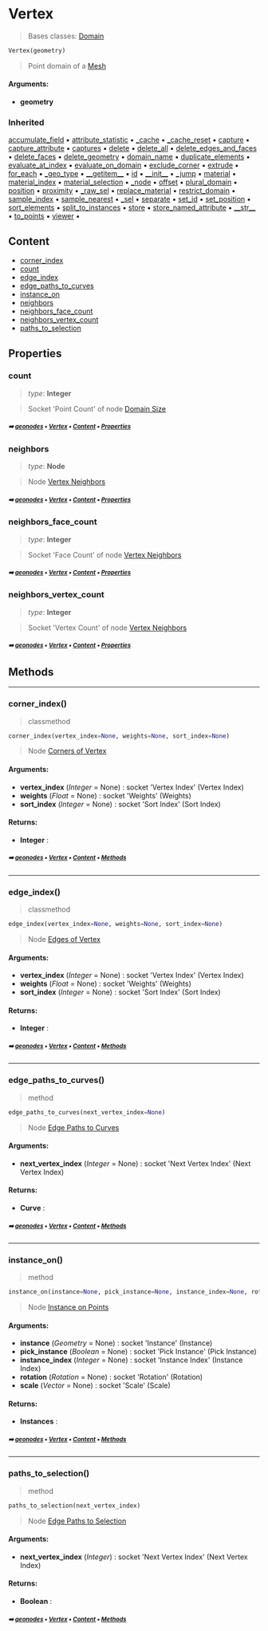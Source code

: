 # Vertex

> Bases classes: [Domain](domain.md#domain)

``` python
Vertex(geometry)
```

> Point domain of a [Mesh](mesh.md#mesh)

#### Arguments:
- **geometry**

### Inherited

[accumulate_field](domain.md#accumulate_field) :black_small_square: [attribute_statistic](domain.md#attribute_statistic) :black_small_square: [\_cache](nodecache.md#_cache) :black_small_square: [\_cache_reset](nodecache.md#_cache_reset) :black_small_square: [capture](domain.md#capture) :black_small_square: [capture_attribute](domain.md#capture_attribute) :black_small_square: [captures](domain.md#captures) :black_small_square: [delete](domain.md#delete) :black_small_square: [delete_all](domain.md#delete_all) :black_small_square: [delete_edges_and_faces](domain.md#delete_edges_and_faces) :black_small_square: [delete_faces](domain.md#delete_faces) :black_small_square: [delete_geometry](domain.md#delete_geometry) :black_small_square: [domain_name](domain.md#domain_name) :black_small_square: [duplicate_elements](domain.md#duplicate_elements) :black_small_square: [evaluate_at_index](domain.md#evaluate_at_index) :black_small_square: [evaluate_on_domain](domain.md#evaluate_on_domain) :black_small_square: [exclude_corner](domain.md#exclude_corner) :black_small_square: [extrude](domain.md#extrude) :black_small_square: [for_each](domain.md#for_each) :black_small_square: [\_geo_type](geobase.md#_geo_type) :black_small_square: [\_\_getitem__](geobase.md#__getitem__) :black_small_square: [id](geobase.md#id) :black_small_square: [\_\_init__](domain.md#__init__) :black_small_square: [\_jump](domain.md#_jump) :black_small_square: [material](geobase.md#material) :black_small_square: [material_index](geobase.md#material_index) :black_small_square: [material_selection](geobase.md#material_selection) :black_small_square: [\_node](domain.md#_node) :black_small_square: [offset](geobase.md#offset) :black_small_square: [plural_domain](domain.md#plural_domain) :black_small_square: [position](geobase.md#position) :black_small_square: [proximity](domain.md#proximity) :black_small_square: [\_raw_sel](geobase.md#_raw_sel) :black_small_square: [replace_material](geobase.md#replace_material) :black_small_square: [restrict_domain](domain.md#restrict_domain) :black_small_square: [sample_index](domain.md#sample_index) :black_small_square: [sample_nearest](domain.md#sample_nearest) :black_small_square: [\_sel](domain.md#_sel) :black_small_square: [separate](domain.md#separate) :black_small_square: [set_id](geobase.md#set_id) :black_small_square: [set_position](geobase.md#set_position) :black_small_square: [sort_elements](domain.md#sort_elements) :black_small_square: [split_to_instances](domain.md#split_to_instances) :black_small_square: [store](domain.md#store) :black_small_square: [store_named_attribute](domain.md#store_named_attribute) :black_small_square: [\_\_str__](domain.md#__str__) :black_small_square: [to_points](domain.md#to_points) :black_small_square: [viewer](domain.md#viewer) :black_small_square:

## Content

- [corner_index](vertex.md#corner_index)
- [count](vertex.md#count)
- [edge_index](vertex.md#edge_index)
- [edge_paths_to_curves](vertex.md#edge_paths_to_curves)
- [instance_on](vertex.md#instance_on)
- [neighbors](vertex.md#neighbors)
- [neighbors_face_count](vertex.md#neighbors_face_count)
- [neighbors_vertex_count](vertex.md#neighbors_vertex_count)
- [paths_to_selection](vertex.md#paths_to_selection)

## Properties



### count

> _type_: **Integer**
>

> Socket 'Point Count' of node [Domain Size](https://docs.blender.org/manual/en/latest/modeling/geometry_nodes/attribute/domain_size.html)

##### <sub>:arrow_right: [geonodes](index.md#geonodes) :black_small_square: [Vertex](vertex.md#vertex) :black_small_square: [Content](vertex.md#content) :black_small_square: [Properties](vertex.md#properties)</sub>

### neighbors

> _type_: **Node**
>

> Node [Vertex Neighbors](https://docs.blender.org/manual/en/latest/modeling/geometry_nodes/mesh/read/vertex_neighbors.html)

##### <sub>:arrow_right: [geonodes](index.md#geonodes) :black_small_square: [Vertex](vertex.md#vertex) :black_small_square: [Content](vertex.md#content) :black_small_square: [Properties](vertex.md#properties)</sub>

### neighbors_face_count

> _type_: **Integer**
>

> Socket 'Face Count' of node [Vertex Neighbors](https://docs.blender.org/manual/en/latest/modeling/geometry_nodes/mesh/read/vertex_neighbors.html)

##### <sub>:arrow_right: [geonodes](index.md#geonodes) :black_small_square: [Vertex](vertex.md#vertex) :black_small_square: [Content](vertex.md#content) :black_small_square: [Properties](vertex.md#properties)</sub>

### neighbors_vertex_count

> _type_: **Integer**
>

> Socket 'Vertex Count' of node [Vertex Neighbors](https://docs.blender.org/manual/en/latest/modeling/geometry_nodes/mesh/read/vertex_neighbors.html)

##### <sub>:arrow_right: [geonodes](index.md#geonodes) :black_small_square: [Vertex](vertex.md#vertex) :black_small_square: [Content](vertex.md#content) :black_small_square: [Properties](vertex.md#properties)</sub>

## Methods



----------
### corner_index()

> classmethod

``` python
corner_index(vertex_index=None, weights=None, sort_index=None)
```

> Node [Corners of Vertex](https://docs.blender.org/manual/en/latest/modeling/geometry_nodes/mesh/topology/corners_of_vertex.html)

#### Arguments:
- **vertex_index** (_Integer_ = None) : socket 'Vertex Index' (Vertex Index)
- **weights** (_Float_ = None) : socket 'Weights' (Weights)
- **sort_index** (_Integer_ = None) : socket 'Sort Index' (Sort Index)



#### Returns:
- **Integer** :

##### <sub>:arrow_right: [geonodes](index.md#geonodes) :black_small_square: [Vertex](vertex.md#vertex) :black_small_square: [Content](vertex.md#content) :black_small_square: [Methods](vertex.md#methods)</sub>

----------
### edge_index()

> classmethod

``` python
edge_index(vertex_index=None, weights=None, sort_index=None)
```

> Node [Edges of Vertex](https://docs.blender.org/manual/en/latest/modeling/geometry_nodes/mesh/topology/edges_of_vertex.html)

#### Arguments:
- **vertex_index** (_Integer_ = None) : socket 'Vertex Index' (Vertex Index)
- **weights** (_Float_ = None) : socket 'Weights' (Weights)
- **sort_index** (_Integer_ = None) : socket 'Sort Index' (Sort Index)



#### Returns:
- **Integer** :

##### <sub>:arrow_right: [geonodes](index.md#geonodes) :black_small_square: [Vertex](vertex.md#vertex) :black_small_square: [Content](vertex.md#content) :black_small_square: [Methods](vertex.md#methods)</sub>

----------
### edge_paths_to_curves()

> method

``` python
edge_paths_to_curves(next_vertex_index=None)
```

> Node [Edge Paths to Curves](https://docs.blender.org/manual/en/latest/modeling/geometry_nodes/mesh/operations/edge_paths_to_curves.html)



#### Arguments:
- **next_vertex_index** (_Integer_ = None) : socket 'Next Vertex Index' (Next Vertex Index)



#### Returns:
- **Curve** :

##### <sub>:arrow_right: [geonodes](index.md#geonodes) :black_small_square: [Vertex](vertex.md#vertex) :black_small_square: [Content](vertex.md#content) :black_small_square: [Methods](vertex.md#methods)</sub>

----------
### instance_on()

> method

``` python
instance_on(instance=None, pick_instance=None, instance_index=None, rotation=None, scale=None)
```

> Node [Instance on Points](https://docs.blender.org/manual/en/latest/modeling/geometry_nodes/instances/instance_on_points.html)



#### Arguments:
- **instance** (_Geometry_ = None) : socket 'Instance' (Instance)
- **pick_instance** (_Boolean_ = None) : socket 'Pick Instance' (Pick Instance)
- **instance_index** (_Integer_ = None) : socket 'Instance Index' (Instance Index)
- **rotation** (_Rotation_ = None) : socket 'Rotation' (Rotation)
- **scale** (_Vector_ = None) : socket 'Scale' (Scale)



#### Returns:
- **Instances** :

##### <sub>:arrow_right: [geonodes](index.md#geonodes) :black_small_square: [Vertex](vertex.md#vertex) :black_small_square: [Content](vertex.md#content) :black_small_square: [Methods](vertex.md#methods)</sub>

----------
### paths_to_selection()

> method

``` python
paths_to_selection(next_vertex_index)
```

> Node [Edge Paths to Selection](https://docs.blender.org/manual/en/latest/modeling/geometry_nodes/mesh/operations/edge_paths_to_selection.html)

#### Arguments:
- **next_vertex_index** (_Integer_) : socket 'Next Vertex Index' (Next Vertex Index)



#### Returns:
- **Boolean** :

##### <sub>:arrow_right: [geonodes](index.md#geonodes) :black_small_square: [Vertex](vertex.md#vertex) :black_small_square: [Content](vertex.md#content) :black_small_square: [Methods](vertex.md#methods)</sub>